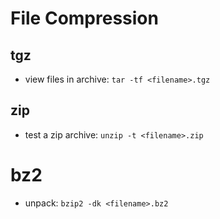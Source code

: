 # File Compression

## tgz
- view files in archive: `tar -tf <filename>.tgz`

## zip
- test a zip archive: `unzip -t <filename>.zip`

# bz2
- unpack: `bzip2 -dk <filename>.bz2`
